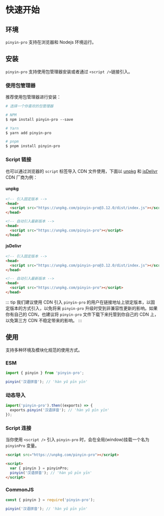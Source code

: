 # 快速开始

## 环境

`pinyin-pro` 支持在浏览器和 Nodejs 环境运行。

## 安装

`pinyin-pro` 支持使用包管理器安装或者通过 `<script />`链接引入。

### 使用包管理器

推荐使用包管理器进行安装：

```perl
# 选择一个你喜欢的包管理器

# NPM
$ npm install pinyin-pro --save

# Yarn
$ yarn add pinyin-pro

# pnpm
$ pnpm install pinyin-pro
```

### Script 链接

也可以通过浏览器的 `script` 标签导入 CDN 文件使用，下面以 [unpkg](https://unpkg.com) 和 [jsDelivr](https://jsdelivr.com) CDN 厂商为例：

#### unpkg

```html
<!-- 引入固定版本 -->
<head>
  <script src="https://unpkg.com/pinyin-pro@3.12.0/dist/index.js"></script>
</head>

<!-- 自动引入最新版本 -->
<head>
  <script src="https://unpkg.com/pinyin-pro"></script>
</head>
```

#### jsDelivr

```html
<!-- 引入固定版本 -->
<head>
  <script src="https://unpkg.com/pinyin-pro@3.12.0/dist/index.js"></script>
</head>

<!-- 自动引入最新版本 -->
<head>
  <script src="https://unpkg.com/pinyin-pro"></script>
</head>
```

::: tip
我们建议使用 CDN 引入 `pinyin-pro` 的用户在链接地址上锁定版本，以固定版本的方式引入，以免将来 `pinyin-pro` 升级时受到非兼容性更新的影响。如果你有自己的 CDN，也建议将 `pinyin-pro` 文件下载下来托管到你自己的 CDN 上，以免第三方 CDN 不稳定带来的影响。
:::

## 使用

支持多种环境及模块化规范的使用方式。

### ESM

```js
import { pinyin } from 'pinyin-pro';

pinyin('汉语拼音'); // 'hàn yǔ pīn yīn'
```

### 动态导入

```js
import('pinyin-pro').then((exports) => {
  exports.pinyin('汉语拼音'); // 'hàn yǔ pīn yīn'
});
```

### Script 连接

当你使用 `<script />` 引入 `pinyin-pro` 时，会在全局(window)挂载一个名为 `pinyinPro` 变量。

```html
<script src="https://unpkg.com/pinyin-pro"></script>

<script>
  var { pinyin } = pinyinPro;
  pinyin('汉语拼音'); // 'hàn yǔ pīn yīn'
</script>
```

### CommonJS

```js
const { pinyin } = require('pinyin-pro');

pinyin('汉语拼音'); // 'hàn yǔ pīn yīn'
```
